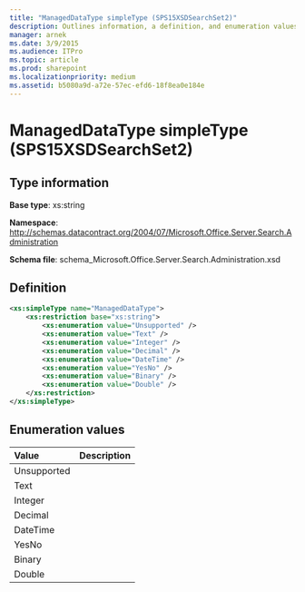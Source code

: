 ```yaml
---
title: "ManagedDataType simpleType (SPS15XSDSearchSet2)"
description: Outlines information, a definition, and enumeration values for the ManagedDataType simpleType in Sharepoint.
manager: arnek
ms.date: 3/9/2015
ms.audience: ITPro
ms.topic: article
ms.prod: sharepoint
ms.localizationpriority: medium
ms.assetid: b5080a9d-a72e-57ec-efd6-18f8ea0e184e
---
```


# ManagedDataType simpleType (SPS15XSDSearchSet2)

 
  
## Type information
**Base type**: xs:string 

**Namespace**: http://schemas.datacontract.org/2004/07/Microsoft.Office.Server.Search.Administration 

**Schema file**: schema_Microsoft.Office.Server.Search.Administration.xsd 

## Definition

```XML
<xs:simpleType name="ManagedDataType">
    <xs:restriction base="xs:string">
        <xs:enumeration value="Unsupported" />
        <xs:enumeration value="Text" />
        <xs:enumeration value="Integer" />
        <xs:enumeration value="Decimal" />
        <xs:enumeration value="DateTime" />
        <xs:enumeration value="YesNo" />
        <xs:enumeration value="Binary" />
        <xs:enumeration value="Double" />
    </xs:restriction>
</xs:simpleType>

```

## Enumeration values

|**Value**|**Description**|
|:-----|:-----|
|Unsupported  <br/> ||
|Text  <br/> ||
|Integer  <br/> ||
|Decimal  <br/> ||
|DateTime  <br/> ||
|YesNo  <br/> ||
|Binary  <br/> ||
|Double  <br/> ||
   

